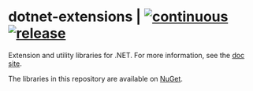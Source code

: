# dotnet-extensions | [![continuous](https://github.com/xerris/dotnet-extensions/actions/workflows/continuous.yml/badge.svg)](https://github.com/xerris/dotnet-extensions/actions/workflows/continuous.yml) [![release](https://github.com/xerris/dotnet-extensions/actions/workflows/release.yml/badge.svg)](https://github.com/xerris/dotnet-extensions/actions/workflows/release.yml)

Extension and utility libraries for .NET. For more information, see the
[doc site](https://xerris.github.io/dotnet-extensions/).

The libraries in this repository are available on [NuGet](https://www.nuget.org/profiles/Xerris).

